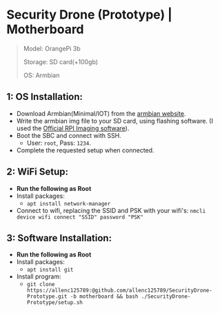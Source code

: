 # Security Drone (Prototype) | Motherboard

> Model: OrangePi 3b
>
> Storage: SD card(+100gb)
>
> OS: Armbian

## 1: OS Installation:
+ Download Armbian(Minimal/IOT) from the [armbian website](https://www.armbian.com/orangepi3b/).
+ Write the armbian img file to your SD card, using flashing software. (I used the [Official RPI Imaging software](https://www.raspberrypi.com/software/)).
+ Boot the SBC and connect with SSH.
  +  User: `root`, Pass: `1234`.
+ Complete the requested setup when connected.

## 2: WiFi Setup:
+ **Run the following as Root**
+ Install packages:
  +  `apt install network-manager`
+ Connect to wifi, replacing the SSID and PSK with your wifi's: `nmcli device wifi connect "SSID" password "PSK"`

## 3: Software Installation:
+ **Run the following as Root**
+ Install packages:
  +  `apt install git`
+ Install program:
  + `git clone https://allenc125789:@github.com/allenc125789/SecurityDrone-Prototype.git -b motherboard && bash ./SecurityDrone-Prototype/setup.sh`
